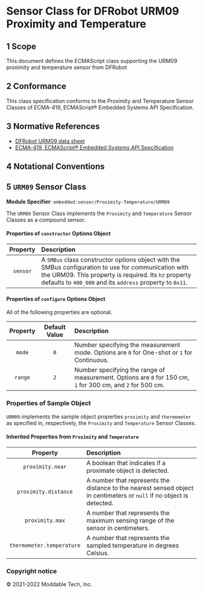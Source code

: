 
# Sensor Class for DFRobot URM09 Proximity and Temperature

## 1 Scope

This document defines the ECMAScript class supporting the URM09 proximity and temperature sensor from DFRobot

## 2 Conformance

This class specification conforms to the Proximity and Temperature Sensor Classes of ECMA-419, ECMAScript® Embedded Systems API Specification.

## 3 Normative References

- [DFRobot URM09 data sheet](https://wiki.dfrobot.com/URM09_Ultrasonic_Sensor_(Gravity-I2C)_(V1.0)_SKU_SEN0304)
- [ECMA-419, ECMAScript® Embedded Systems API Specification](https://419.ecma-international.org)

## 4 Notational Conventions

## 5 `URM09` Sensor Class

**Module Specifier**: `embedded:sensor/Proximity-Temperature/URM09`

The `URM09` Sensor Class implements the `Proximity` and `Temperature` Sensor Classes as a compound sensor.

#### Properties of `constructor` Options Object

| Property | Description |
| :---: | :--- |
| `sensor` | A `SMBus` class constructor options object with the SMBus configuration to use for communication with the URM09. This property is required. Its `hz` property defaults to `400_000` and its `address` property to `0x11`.


#### Properties of `configure` Options Object

All of the following properties are optional.

| Property | Default Value | Description |
| :---: | :---: | :--- |
| `mode` | `0` | Number specifying the measurement mode. Options are `0` for One-shot or `1` for Continuous.
| `range` | `2` | Number specifying the range of measurement. Options are `0` for 150 cm, `1` for 300 cm, and `2` for 500 cm.

### Properties of Sample Object
`URM09` implements the sample object properties `proximity` and `thermometer` as specified in, respectively, the `Proximity` and `Temperature` Sensor Classes.

#### Inherited Properties from `Proximity` and `Temperature`

| Property | Description |
| :---: | :--- |
| `proximity.near` | A boolean that indicates if a proximate object is detected.
| `proximity.distance` | A number that represents the distance to the nearest sensed object in centimeters or `null` if no object is detected.
| `proximity.max` | A number that represents the maximum sensing range of the sensor in centimeters.
| `thermometer.temperature` | A number that represents the sampled temperature in degrees Celsius.

### Copyright notice

© 2021-2022 Moddable Tech, Inc.

